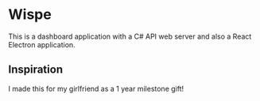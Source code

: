 # Wispe

This is a dashboard application with a C# API web server and also a React Electron application.

## Inspiration

I made this for my girlfriend as a 1 year milestone gift!